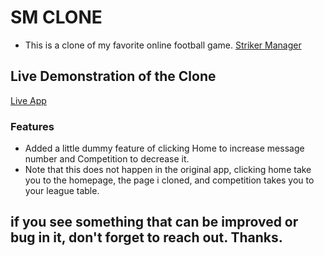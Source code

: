 # SM CLONE
- This is a clone of my favorite online football game.
[Striker Manager](https://en.strikermanager.com)

## Live Demonstration of the Clone
[Live App](https://samswag01.github.io/SMClone)

### Features
- Added a little dummy feature of clicking Home to increase message number and Competition to decrease it.
- Note that this does not happen in the original app, clicking home take you to the homepage, the page i cloned, and competition takes you to your league table.

## if you see something that can be improved or bug in it, don't forget to reach out. Thanks.